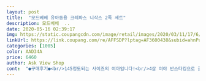 ```yaml
---
layout: post 
title:  "모드베베 유아동용 크레파스 니삭스 2족 세트" 
description: 모드베베  ..
date: 2020-05-16 02:39:17 
img: https://static.coupangcdn.com/image/retail/images/2020/03/11/17/6/65ad12c0-91db-4d29-b8c4-f167f298e74a.jpg 
linkUrl: https://link.coupang.com/re/AFFSDP?lptag=AF3600438&subid=ahnPublicAsk&pageKey=1376188310&itemId=2409493228&vendorItemId=70404045692&traceid=V0-113-d74683e686f89f97 
categories: [1005] 
color: AAD34A 
price: 6460 
author: Ask View Shop 
cont:  "●구매후기●<br/>145정도되는 사이즈의 여아입니다!<br/>4살 여야 반스타킹으로 골랐습니다<br/>너무너무 맘에들어요<br/>너어ㅓㅓㅓ무 귀여워요!!!!<br/>딸도 좋다구해요 ㅎㅎ<br/>색깔 그대로예요 정말 이뻐요!<br/>아이도 넘 좋아해요<br/>애들 요즘 반바지에 신기려고 니삭스 주문한건데<br/>예뻐요^^<br/>조금 넉넉해서 가을까지는 신을것같아요!<br/>질도 좋구<br/>" 
---
```

